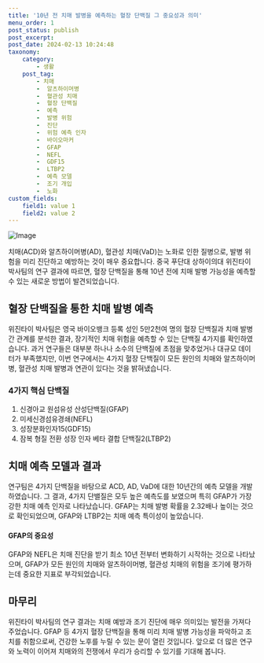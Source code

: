 ```yaml
---
title: '10년 전 치매 발병을 예측하는 혈장 단백질 그 중요성과 의미'
menu_order: 1
post_status: publish
post_excerpt: 
post_date: 2024-02-13 10:24:48
taxonomy:
    category:
        - 생활
    post_tag:
        - 치매
        -  알츠하이머병
        -  혈관성 치매
        -  혈장 단백질
        -  예측
        -  발병 위험
        -  진단
        -  위험 예측 인자
        -  바이오마커
        -  GFAP
        -  NEFL
        -  GDF15
        -  LTBP2
        -  예측 모델
        -  조기 개입
        -  노화
custom_fields:
    field1: value 1
    field2: value 2
---
```


![Image](https://imgnews.pstatic.net/image/215/2024/02/13/A202402130002_1_20240213072101311.jpg?type=w647)

치매(ACD)와 알츠하이머병(AD), 혈관성 치매(VaD)는 노화로 인한 질병으로, 발병 위험을 미리 진단하고 예방하는 것이 매우 중요합니다. 중국 푸단대 상하이의대 위진타이 박사팀의 연구 결과에 따르면, 혈장 단백질을 통해 10년 전에 치매 발병 가능성을 예측할 수 있는 새로운 방법이 발견되었습니다.
## 혈장 단백질을 통한 치매 발병 예측
위진타이 박사팀은 영국 바이오뱅크 등록 성인 5만2천여 명의 혈장 단백질과 치매 발병 간 관계를 분석한 결과, 장기적인 치매 위험을 예측할 수 있는 단백질 4가지를 확인하였습니다. 과거 연구들은 대부분 하나나 소수의 단백질에 초점을 맞추었거나 대규모 데이터가 부족했지만, 이번 연구에서는 4가지 혈장 단백질이 모든 원인의 치매와 알츠하이머병, 혈관성 치매 발병과 연관이 있다는 것을 밝혀냈습니다.
### 4가지 핵심 단백질
1. 신경아교 원섬유성 산성단백질(GFAP)
2. 미세신경섬유경쇄(NEFL)
3. 성장분화인자15(GDF15)
4. 잠복 형질 전환 성장 인자 베타 결합 단백질2(LTBP2)
## 치매 예측 모델과 결과
연구팀은 4가지 단백질을 바탕으로 ACD, AD, VaD에 대한 10년간의 예측 모델을 개발하였습니다. 그 결과, 4가지 단밸질은 모두 높은 예측도를 보였으며 특히 GFAP가 가장 강한 치매 예측 인자로 나타났습니다. GFAP는 치매 발병 확률을 2.32배나 높이는 것으로 확인되었으며, GFAP와 LTBP2는 치매 예측 특이성이 높았습니다.
#### GFAP의 중요성
GFAP와 NEFL은 치매 진단을 받기 최소 10년 전부터 변화하기 시작하는 것으로 나타났으며, GFAP가 모든 원인의 치매와 알츠하이머병, 혈관성 치매의 위험을 조기에 평가하는데 중요한 지표로 부각되었습니다.
## 마무리
위진타이 박사팀의 연구 결과는 치매 예방과 조기 진단에 매우 의미있는 발전을 가져다주었습니다. GFAP 등 4가지 혈장 단백질을 통해 미리 치매 발병 가능성을 파악하고 조치를 취함으로써, 건강한 노후를 누릴 수 있는 문이 열린 것입니다. 앞으로 더 많은 연구와 노력이 이어져 치매와의 전쟁에서 우리가 승리할 수 있기를 기대해 봅니다.
